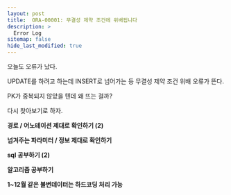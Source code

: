 ```yaml
---
layout: post
title:  ORA-00001: 무결성 제약 조건에 위배됩니다
description: >
  Error Log
sitemap: false
hide_last_modified: true
---
```



오늘도 오류가 났다.

UPDATE를 하려고 하는데 INSERT로 넘어가는 등 무결성 제약 조건 위배 오류가 뜬다.

PK가 중복되지 않았을 텐데 왜 뜨는 걸까?

다시 찾아보기로 하자.



**경로 / 어노테이션 제대로 확인하기 (2)**

**넘겨주는 파라미터 / 정보 제대로 확인하기**

**sql 공부하기 (2)**

**알고리즘 공부하기**

**1~12월 같은 불변데이터는 하드코딩 처리 가능**